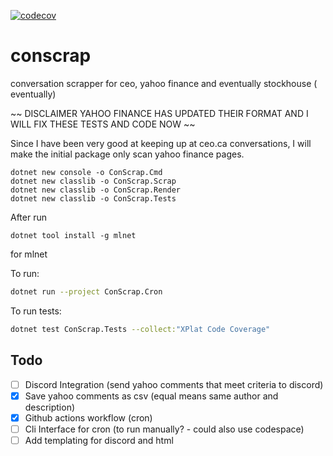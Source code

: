 [![codecov](https://codecov.io/gh/dli-invest/conscrap/branch/main/graph/badge.svg?token=1Tlyaj0OO4)](https://codecov.io/gh/dli-invest/conscrap)


# conscrap
conversation scrapper for ceo, yahoo finance and eventually stockhouse ( eventually)

~~ DISCLAIMER YAHOO FINANCE HAS UPDATED THEIR FORMAT AND I WILL FIX THESE TESTS AND CODE NOW ~~

Since I have been very good at keeping up at ceo.ca conversations, I will make the initial package only scan yahoo finance pages.

```
dotnet new console -o ConScrap.Cmd
dotnet new classlib -o ConScrap.Scrap
dotnet new classlib -o ConScrap.Render
dotnet new classlib -o ConScrap.Tests
```

After run 

```
dotnet tool install -g mlnet
```

for mlnet

To run:
```sh
dotnet run --project ConScrap.Cron
```

To run tests:

```sh
dotnet test ConScrap.Tests --collect:"XPlat Code Coverage"
```


## Todo

- [ ] Discord Integration (send yahoo comments that meet criteria to discord)
- [x] Save yahoo comments as csv (equal means same author and description)
- [x] Github actions workflow (cron)
- [ ] Cli Interface for cron (to run manually? - could also use codespace)
- [ ] Add templating for discord and html
